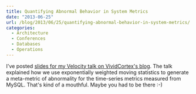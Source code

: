```yaml
---
title: Quantifying Abnormal Behavior in System Metrics
date: "2013-06-25"
url: /blog/2013/06/25/quantifying-abnormal-behavior-in-system-metrics/
categories:
  - Architecture
  - Conferences
  - Databases
  - Operations
---
```

I've posted [slides for my Velocity talk on VividCortex's blog][1]. The talk explained how we use exponentially weighted moving statistics to generate a meta-metric of abnormality for the time-series metrics measured from MySQL. That's kind of a mouthful. Maybe you had to be there :-)

 [1]: https://vividcortex.comhttp://www.xaprb.com/blog/2013/06/25/quantifying-abnormal-behavior/
